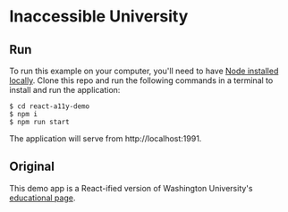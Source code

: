 # Inaccessible University

## Run

To run this example on your computer, you'll need to have [Node installed locally](https://nodejs.org/en/download/). Clone this repo and run the following commands in a terminal to install and run the application:

```
$ cd react-a11y-demo
$ npm i
$ npm run start
```

The application will serve from http://localhost:1991.

## Original

This demo app is a React-ified version of Washington University's [educational page](https://www.washington.edu/accesscomputing/AU/before.html).
